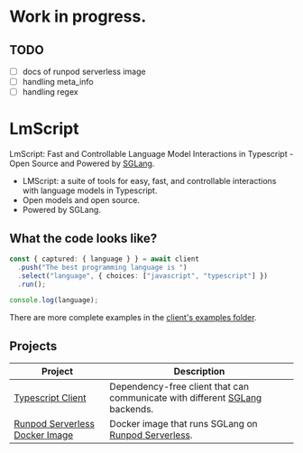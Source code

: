 # Work in progress.

## TODO

- [ ] docs of runpod serverless image
- [ ] handling meta_info
- [ ] handling regex

# LmScript

LmScript: Fast and Controllable Language Model Interactions in Typescript - Open
Source and Powered by [SGLang](https://github.com/sgl-project/sglang).

- LMScript: a suite of tools for easy, fast, and controllable interactions with
  language models in Typescript.
- Open models and open source.
- Powered by SGLang.

## What the code looks like?

```ts
const { captured: { language } } = await client
  .push("The best programming language is ")
  .select("language", { choices: ["javascript", "typescript"] })
  .run();

console.log(language);
```

There are more complete examples in the
[client's examples folder](https://github.com/lucasavila00/LmScript/tree/main/client/examples).

## Projects

| Project                                                                                                | Description                                                                                                          |
| ------------------------------------------------------------------------------------------------------ | -------------------------------------------------------------------------------------------------------------------- |
| [Typescript Client](https://github.com/lucasavila00/LmScript/tree/main/client)                         | Dependency-free client that can communicate with different [SGLang](https://github.com/sgl-project/sglang) backends. |
| [Runpod Serverless Docker Image](https://github.com/lucasavila00/LmScript/tree/main/runpod-serverless) | Docker image that runs SGLang on [Runpod Serverless](https://www.runpod.io/serverless-gpu).                          |
